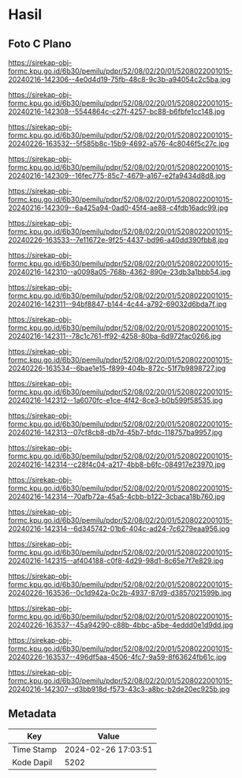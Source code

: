 # Hasil

## Foto C Plano

https://sirekap-obj-formc.kpu.go.id/6b30/pemilu/pdpr/52/08/02/20/01/5208022001015-20240216-142306--4e0d4d19-75fb-48c8-9c3b-a94054c2c5ba.jpg

https://sirekap-obj-formc.kpu.go.id/6b30/pemilu/pdpr/52/08/02/20/01/5208022001015-20240216-142308--5544864c-c27f-4257-bc88-b6fbfe1cc148.jpg

https://sirekap-obj-formc.kpu.go.id/6b30/pemilu/pdpr/52/08/02/20/01/5208022001015-20240226-163532--5f585b8c-15b9-4692-a576-4c8046f5c27c.jpg

https://sirekap-obj-formc.kpu.go.id/6b30/pemilu/pdpr/52/08/02/20/01/5208022001015-20240216-142309--16fec775-85c7-4679-a167-e2fa9434d8d8.jpg

https://sirekap-obj-formc.kpu.go.id/6b30/pemilu/pdpr/52/08/02/20/01/5208022001015-20240216-142309--6a425a94-0ad0-45f4-ae88-c4fdb16adc99.jpg

https://sirekap-obj-formc.kpu.go.id/6b30/pemilu/pdpr/52/08/02/20/01/5208022001015-20240226-163533--7e11672e-9f25-4437-bd96-a40dd390fbb8.jpg

https://sirekap-obj-formc.kpu.go.id/6b30/pemilu/pdpr/52/08/02/20/01/5208022001015-20240216-142310--a0098a05-768b-4362-890e-23db3a1bbb54.jpg

https://sirekap-obj-formc.kpu.go.id/6b30/pemilu/pdpr/52/08/02/20/01/5208022001015-20240216-142311--94bf8847-b144-4c44-a792-69032d6bda7f.jpg

https://sirekap-obj-formc.kpu.go.id/6b30/pemilu/pdpr/52/08/02/20/01/5208022001015-20240216-142311--78c1c761-ff92-4258-80ba-6d972fac0266.jpg

https://sirekap-obj-formc.kpu.go.id/6b30/pemilu/pdpr/52/08/02/20/01/5208022001015-20240226-163534--6bae1e15-f899-404b-872c-51f7b9898727.jpg

https://sirekap-obj-formc.kpu.go.id/6b30/pemilu/pdpr/52/08/02/20/01/5208022001015-20240216-142312--1a6070fc-e1ce-4f42-8ce3-b0b599f58535.jpg

https://sirekap-obj-formc.kpu.go.id/6b30/pemilu/pdpr/52/08/02/20/01/5208022001015-20240216-142313--07cf8cb8-db7d-45b7-bfdc-118757ba9957.jpg

https://sirekap-obj-formc.kpu.go.id/6b30/pemilu/pdpr/52/08/02/20/01/5208022001015-20240216-142314--c28f4c04-a217-4bb8-b6fc-084917e23970.jpg

https://sirekap-obj-formc.kpu.go.id/6b30/pemilu/pdpr/52/08/02/20/01/5208022001015-20240216-142314--70afb72a-45a5-4cbb-b122-3cbaca18b760.jpg

https://sirekap-obj-formc.kpu.go.id/6b30/pemilu/pdpr/52/08/02/20/01/5208022001015-20240216-142314--6d345742-01b6-404c-ad24-7c6279eaa956.jpg

https://sirekap-obj-formc.kpu.go.id/6b30/pemilu/pdpr/52/08/02/20/01/5208022001015-20240216-142315--af404188-c0f8-4d29-98d1-8c65e7f7e829.jpg

https://sirekap-obj-formc.kpu.go.id/6b30/pemilu/pdpr/52/08/02/20/01/5208022001015-20240226-163536--0c1d942a-0c2b-4937-87d9-d3857021599b.jpg

https://sirekap-obj-formc.kpu.go.id/6b30/pemilu/pdpr/52/08/02/20/01/5208022001015-20240226-163537--45a94290-c88b-4bbc-a5be-4eddd0e1d9dd.jpg

https://sirekap-obj-formc.kpu.go.id/6b30/pemilu/pdpr/52/08/02/20/01/5208022001015-20240226-163537--496df5aa-4506-4fc7-9a59-8f63624fb61c.jpg

https://sirekap-obj-formc.kpu.go.id/6b30/pemilu/pdpr/52/08/02/20/01/5208022001015-20240216-142307--d3bb918d-f573-43c3-a8bc-b2de20ec925b.jpg


## Metadata

| Key        | Value               |
| ---------- | ------------------- |
| Time Stamp | 2024-02-26 17:03:51 |
| Kode Dapil | 5202                |



